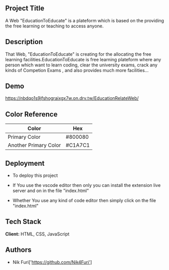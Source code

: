 
## Project Title

A Web "EducationToEducate" is a plateform which is based on the providing the free learning or teaching to access anyone.


## Description
That Web, "EducationToEducate" is creating for the allocating the free learning facilities.EducationToEducate is free learning plateform where any person which want to learn coding, clear the university exams, crack any kinds of Competion Exams , and also provides much more facilities...

## Demo
https://nbdqo1s9jfshograixgx7w.on.drv.tw/EducationRelateWeb/

## Color Reference

| Color             | Hex                                                                |
| ----------------- | ------------------------------------------------------------------ |
| Primary Color |  #800080|
| Another Primary Color|  #C1A7C1 |


## Deployment

- To deploy this project 

- If You use the vscode editor then only you can install the extension live server and on in the file "index.html"

- Whether You use any kind of code editor then simply click on the file "index.html"


## Tech Stack

**Client:** HTML, CSS, JavaScript


## Authors

- Nik Furi['https://github.com/Nik4Furi']
